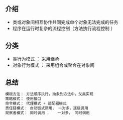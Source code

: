 

## 介绍

* 类或对象间相互协作共同完成单个对象无法完成的任务
* 程序在运行时复杂的流程控制（方法执行流程控制 ）

## 分类

* 类行为模式		： 采用继承
* 对象行为模式     ： 采用组合或聚合在对象间

## 总结

```java
模板方法： 方法顺序执行，抽象到方法中，父类实现
策略模式： 使用接口  
命令模式： 代理模式 + 适配器模式
责任链模式： 自动链式调用， 一对多，逐级调用
观察者模式： 同时调用 ，   一对多， 同时调用
```

